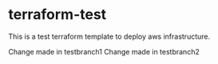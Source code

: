 # terraform-test
This is a test terraform template to deploy aws infrastructure.

Change made in testbranch1
Change made in testbranch2
